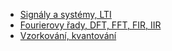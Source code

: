 - [Signály a systémy, LTI](Signály%20a%20systémy,%20LTI.md)
- [Fourierovy řady, DFT, FFT, FIR, IIR](Fourierovy%20řady,%20DFT,%20FFT,%20FIR,%20IIR.md)
- [Vzorkování, kvantování](Vzorkování,%20kvantování.md)